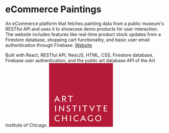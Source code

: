 # eCommerce Paintings
An eCommerce platform that fetches painting data from a public museum's RESTful API and uses it to showcase demo products for user interaction. The website includes features like real-time product stock updates from a Firestore database, shopping cart functionality, and basic user email authentication through Firebase.
[Website](https://ecommerce-paintings.vercel.app/)

Built with React, RESTful API, NextJS, HTML, CSS, Firestore database, Firebase user authentication, and the public art database API of the Art Institute of Chicago.
<img src="https://github.com/bridgerbrown/ecommerce-paintings/blob/main/public/AIC.jpg" alt="AIC" width="200" height="200" />
